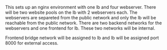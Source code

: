 This sets up an nginx environment with one lb and four webserver.
There will be two website pools on the lb with 2 webservers each. 
The webservers are separeted from the public network and only the lb will be reachable from the public network.
There are two backend networks for the webservers and one frontend for lb.
These two networks will be internal.

Frontend bridge network will be assigned to lb and lb will be assigned port 8000 for external access.
